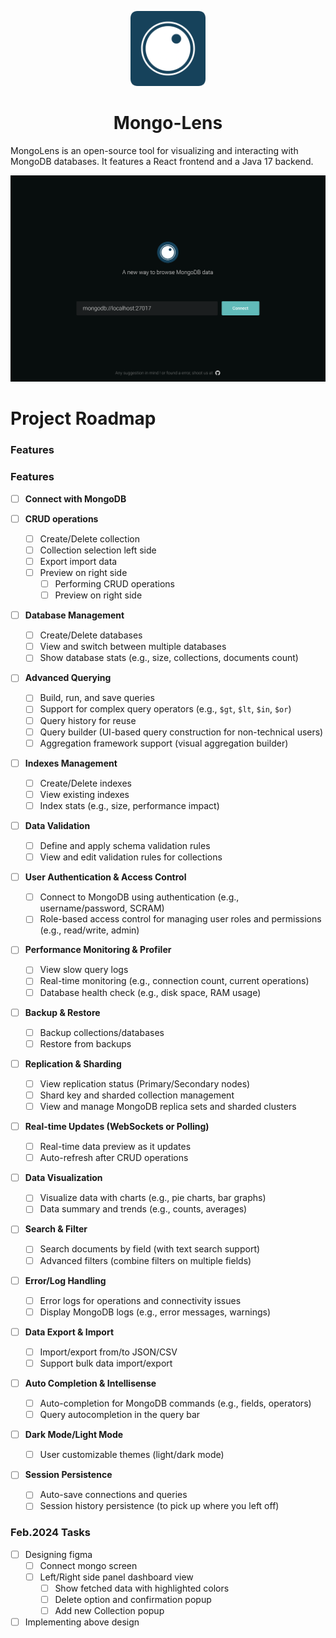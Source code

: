 <p align="center">
  <img src="./assets/icons/500x500-rounded.png" alt="MongoLens Logo" width="120" height="120"/>
</p>

<h1 align="center">Mongo-Lens</h1>

MongoLens is an open-source tool for visualizing and interacting with MongoDB databases. It features a React frontend and a Java 17 backend.

<p align="center">
  <img src="./assets/screenshot/Design Canvas.png" alt="MongoLens Logo" />
</p>

# Project Roadmap

### Features

### Features

- [ ] **Connect with MongoDB**
- [ ] **CRUD operations**

  - [ ] Create/Delete collection
  - [ ] Collection selection left side
  - [ ] Export import data
  - [ ] Preview on right side
    - [ ] Performing CRUD operations
    - [ ] Preview on right side

- [ ] **Database Management**

  - [ ] Create/Delete databases
  - [ ] View and switch between multiple databases
  - [ ] Show database stats (e.g., size, collections, documents count)

- [ ] **Advanced Querying**

  - [ ] Build, run, and save queries
  - [ ] Support for complex query operators (e.g., `$gt`, `$lt`, `$in`, `$or`)
  - [ ] Query history for reuse
  - [ ] Query builder (UI-based query construction for non-technical users)
  - [ ] Aggregation framework support (visual aggregation builder)

- [ ] **Indexes Management**

  - [ ] Create/Delete indexes
  - [ ] View existing indexes
  - [ ] Index stats (e.g., size, performance impact)

- [ ] **Data Validation**

  - [ ] Define and apply schema validation rules
  - [ ] View and edit validation rules for collections

- [ ] **User Authentication & Access Control**

  - [ ] Connect to MongoDB using authentication (e.g., username/password, SCRAM)
  - [ ] Role-based access control for managing user roles and permissions (e.g., read/write, admin)

- [ ] **Performance Monitoring & Profiler**

  - [ ] View slow query logs
  - [ ] Real-time monitoring (e.g., connection count, current operations)
  - [ ] Database health check (e.g., disk space, RAM usage)

- [ ] **Backup & Restore**

  - [ ] Backup collections/databases
  - [ ] Restore from backups

- [ ] **Replication & Sharding**

  - [ ] View replication status (Primary/Secondary nodes)
  - [ ] Shard key and sharded collection management
  - [ ] View and manage MongoDB replica sets and sharded clusters

- [ ] **Real-time Updates (WebSockets or Polling)**

  - [ ] Real-time data preview as it updates
  - [ ] Auto-refresh after CRUD operations

- [ ] **Data Visualization**

  - [ ] Visualize data with charts (e.g., pie charts, bar graphs)
  - [ ] Data summary and trends (e.g., counts, averages)

- [ ] **Search & Filter**

  - [ ] Search documents by field (with text search support)
  - [ ] Advanced filters (combine filters on multiple fields)

- [ ] **Error/Log Handling**

  - [ ] Error logs for operations and connectivity issues
  - [ ] Display MongoDB logs (e.g., error messages, warnings)

- [ ] **Data Export & Import**

  - [ ] Import/export from/to JSON/CSV
  - [ ] Support bulk data import/export

- [ ] **Auto Completion & Intellisense**

  - [ ] Auto-completion for MongoDB commands (e.g., fields, operators)
  - [ ] Query autocompletion in the query bar

- [ ] **Dark Mode/Light Mode**

  - [ ] User customizable themes (light/dark mode)

- [ ] **Session Persistence**
  - [ ] Auto-save connections and queries
  - [ ] Session history persistence (to pick up where you left off)

### Feb.2024 Tasks

- [ ] Designing figma
  - [ ] Connect mongo screen
  - [ ] Left/Right side panel dashboard view
    - [ ] Show fetched data with highlighted colors
    - [ ] Delete option and confirmation popup
    - [ ] Add new Collection popup
- [ ] Implementing above design
